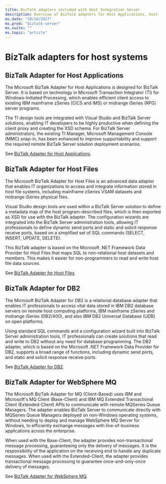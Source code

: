 ```yaml
---
title: BizTalk adapters included with Host Integration Server
description: Overview of BizTalk adapters for Host Applications, host files, DB2, and WebSphere MQ included with HIS
ms.date: "10/10/2017"
ms.prod: "biztalk-server"
ms.suite: ""
ms.topic: "article"
---
```


# BizTalk adapters for host systems


## BizTalk Adapter for Host Applications

The Microsoft BizTalk Adapter for Host Applications is designed for BizTalk Server. It is based on technology in Microsoft Transaction Integrator (TI) for Windows-Initiated Processing, which enables efficient client access to existing IBM mainframe zSeries (CICS and IMS) or midrange iSeries (RPG) server programs. 

The TI design tools are integrated with Visual Studio and BizTalk Server solutions, enabling IT developers to be highly productive when defining the client proxy and creating the XSD schema. For BizTalk Server administrators, the existing TI Manager, Microsoft Management Console (MMC) snap-in, has been enhanced to improve supportability and support the required remote BizTalk Server solution deployment scenarios.

See [BizTalk Adapter for Host Applications](/host-integration-server/core/biztalk-adapter-for-host-applications2). 

## BizTalk Adapter for Host Files
The Microsoft BizTalk Adapter for Host Files is an advanced data adapter that enables IT organizations to access and integrate information stored in host file systems, including mainframe zSeries VSAM datasets and midrange iSeries physical files. 

Visual Studio design tools are used within a BizTalk Server solution to define a metadata map of the host program-described files, which is then exported as XSD for use with the BizTalk adapter. The configuration wizards are integrated into the BizTalk Server administration tools, allowing IT professionals to define dynamic send ports and static and solicit response receive ports, based on a simplified set of SQL commands (SELECT, INSERT, UPDATE, DELETE). 

This BizTalk adapter is based on the Microsoft .NET Framework Data Provider for Host Files that maps SQL to non-relational host datasets and members. This makes it easier for non-programmers to read and write host file data sources.

See [BizTalk Adapter for Host Files](/host-integration-server/core/biztalk-adapter-for-host-files-configuration1).

## BizTalk Adapter for DB2
The Microsoft BizTalk Adapter for DB2 is a relational database adapter that enables IT professionals to access vital data stored in IBM DB2 database servers on remote host computing platforms, IBM mainframe zSeries and midrange iSeries (DB2/400), and also IBM DB2 Universal Database (UDB) on open platforms. 

Using standard SQL commands and a configuration wizard built into BizTalk Server administration tools, IT professionals can create solutions that read and write to DB2 without any need for database programming. The DB2 adapter, which is based on the Microsoft .NET Framework Data Provider for DB2, supports a broad range of functions, including dynamic send ports, and static and solicit response receive ports.

See [BizTalk Adapter for DB2](/host-integration-server/core/biztalk-adapter-for-db2-configuration1).

## BizTalk Adapter for WebSphere MQ
The Microsoft BizTalk Adapter for MQ (Client-Based) uses IBM and Microsoft's MQ Client (Base-Client) and IBM MQ Extended Transactional Client (Extended-Client) APIs to communicate with remote MQSeries Queue Managers. The adapter enables BizTalk Server to communicate directly with MQSeries Queue Managers deployed on non-Windows operating systems, without needing to deploy and manage WebSphere MQ Server for Windows, to efficiently exchange messages with line-of-business applications across the enterprise. 

When used with the Base-Client, the adapter provides non-transactional message processing, guaranteeing only the delivery of messages. It is the responsibility of the application on the receiving end to handle any duplicate messages. When used with the Extended-Client, the adapter provides transactional message processing to guarantee once-and-only-once delivery of messages.

See [BizTalk Adapter for WebSphere MQ](/host-integration-server/core/biztalk-adapter-for-websphere-mq2).
